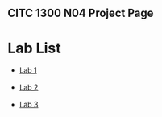 ## CITC 1300 N04 Project Page

<h1>Lab List</h1>

<ul>
    <li><a href="lab1/index.html" target="_blank">Lab 1</a></li><br>
    <li><a href="lab2/index.html" target="_blank">Lab 2</a></li><br>
    <li><a href="lab3/index.html" target="_blank">Lab 3</a></li><br>
    </ul>

